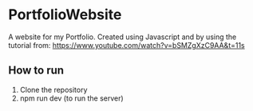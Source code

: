 # PortfolioWebsite
A website for my Portfolio. Created using Javascript and by using the tutorial from: https://www.youtube.com/watch?v=bSMZgXzC9AA&t=11s

## How to run
1. Clone the repository
2. npm run dev (to run the server)
